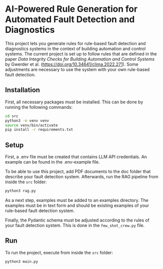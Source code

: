 # AI-Powered Rule Generation for Automated Fault Detection and Diagnostics
This project lets you generate rules for rule-based fault detection and diagnostics systems in the context of building automation and control systems. 
The current project is set up to follow rules that are defined in the paper *Data Integrity Checks for Building Automation and Control Systems* by Gwerder et al. (https://doi.org/10.34641/clima.2022.271).
Some adjustments are necessary to use the system with your own rule-based fault detection.

## Installation
First, all necessary packages must be installed. This can be done by running the following commands:
```bash
cd src
python3 -m venv venv
source venv/bin/activate
pip install -r requirements.txt
```

## Setup
First, a .env file must be created that contains LLM API credentials. An example can be found in the .env-example file.

To be able to use this project, add PDF documents to the doc folder that describe your fault detection system.
Afterwards, run the RAG pipeline from inside the `src` folder:

```bash
python3 rag.py
```

As a next step, examples must be added to an examples directory. The examples must be in text form and should be existing examples of your rule-based fault detection system.

Finally, the Pydantic schema must be adjusted according to the rules of your fault detection system. This is done in the `few_shot_crew.py` file.

## Run
To run the project, execute from inside the `src` folder:
```bash
python3 main.py
```
